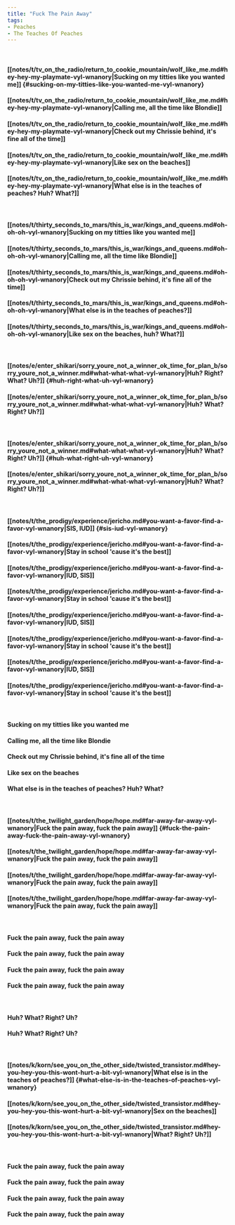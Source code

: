 ```yaml
---
title: "Fuck The Pain Away"
tags:
- Peaches
- The Teaches Of Peaches
---
```

&nbsp;
#### [[notes/t/tv_on_the_radio/return_to_cookie_mountain/wolf_like_me.md#hey-hey-my-playmate-vyl-wnanory|Sucking on my titties like you wanted me]] {#sucking-on-my-titties-like-you-wanted-me-vyl-wnanory}
#### [[notes/t/tv_on_the_radio/return_to_cookie_mountain/wolf_like_me.md#hey-hey-my-playmate-vyl-wnanory|Calling me, all the time like Blondie]]
#### [[notes/t/tv_on_the_radio/return_to_cookie_mountain/wolf_like_me.md#hey-hey-my-playmate-vyl-wnanory|Check out my Chrissie behind, it's fine all of the time]]
#### [[notes/t/tv_on_the_radio/return_to_cookie_mountain/wolf_like_me.md#hey-hey-my-playmate-vyl-wnanory|Like sex on the beaches]]
#### [[notes/t/tv_on_the_radio/return_to_cookie_mountain/wolf_like_me.md#hey-hey-my-playmate-vyl-wnanory|What else is in the teaches of peaches? Huh? What?]]
&nbsp;
#### [[notes/t/thirty_seconds_to_mars/this_is_war/kings_and_queens.md#oh-oh-oh-vyl-wnanory|Sucking on my titties like you wanted me]]
#### [[notes/t/thirty_seconds_to_mars/this_is_war/kings_and_queens.md#oh-oh-oh-vyl-wnanory|Calling me, all the time like Blondie]]
#### [[notes/t/thirty_seconds_to_mars/this_is_war/kings_and_queens.md#oh-oh-oh-vyl-wnanory|Check out my Chrissie behind, it's fine all of the time]]
#### [[notes/t/thirty_seconds_to_mars/this_is_war/kings_and_queens.md#oh-oh-oh-vyl-wnanory|What else is in the teaches of peaches?]]
#### [[notes/t/thirty_seconds_to_mars/this_is_war/kings_and_queens.md#oh-oh-oh-vyl-wnanory|Like sex on the beaches, huh? What?]]
&nbsp;
#### [[notes/e/enter_shikari/sorry_youre_not_a_winner_ok_time_for_plan_b/sorry_youre_not_a_winner.md#what-what-what-vyl-wnanory|Huh? Right? What? Uh?]] {#huh-right-what-uh-vyl-wnanory}
#### [[notes/e/enter_shikari/sorry_youre_not_a_winner_ok_time_for_plan_b/sorry_youre_not_a_winner.md#what-what-what-vyl-wnanory|Huh? What? Right? Uh?]]
&nbsp;
#### [[notes/e/enter_shikari/sorry_youre_not_a_winner_ok_time_for_plan_b/sorry_youre_not_a_winner.md#what-what-what-vyl-wnanory|Huh? What? Right? Uh?]] {#huh-what-right-uh-vyl-wnanory}
#### [[notes/e/enter_shikari/sorry_youre_not_a_winner_ok_time_for_plan_b/sorry_youre_not_a_winner.md#what-what-what-vyl-wnanory|Huh? What? Right? Uh?]]
&nbsp;
#### [[notes/t/the_prodigy/experience/jericho.md#you-want-a-favor-find-a-favor-vyl-wnanory|SIS, IUD]] {#sis-iud-vyl-wnanory}
#### [[notes/t/the_prodigy/experience/jericho.md#you-want-a-favor-find-a-favor-vyl-wnanory|Stay in school 'cause it's the best]]
#### [[notes/t/the_prodigy/experience/jericho.md#you-want-a-favor-find-a-favor-vyl-wnanory|IUD, SIS]]
#### [[notes/t/the_prodigy/experience/jericho.md#you-want-a-favor-find-a-favor-vyl-wnanory|Stay in school 'cause it's the best]]
#### [[notes/t/the_prodigy/experience/jericho.md#you-want-a-favor-find-a-favor-vyl-wnanory|IUD, SIS]]
#### [[notes/t/the_prodigy/experience/jericho.md#you-want-a-favor-find-a-favor-vyl-wnanory|Stay in school 'cause it's the best]]
#### [[notes/t/the_prodigy/experience/jericho.md#you-want-a-favor-find-a-favor-vyl-wnanory|IUD, SIS]]
#### [[notes/t/the_prodigy/experience/jericho.md#you-want-a-favor-find-a-favor-vyl-wnanory|Stay in school 'cause it's the best]]
&nbsp;
#### Sucking on my titties like you wanted me
#### Calling me, all the time like Blondie
#### Check out my Chrissie behind, it's fine all of the time
#### Like sex on the beaches
#### What else is in the teaches of peaches? Huh? What?
&nbsp;
#### [[notes/t/the_twilight_garden/hope/hope.md#far-away-far-away-vyl-wnanory|Fuck the pain away, fuck the pain away]] {#fuck-the-pain-away-fuck-the-pain-away-vyl-wnanory}
#### [[notes/t/the_twilight_garden/hope/hope.md#far-away-far-away-vyl-wnanory|Fuck the pain away, fuck the pain away]]
#### [[notes/t/the_twilight_garden/hope/hope.md#far-away-far-away-vyl-wnanory|Fuck the pain away, fuck the pain away]]
#### [[notes/t/the_twilight_garden/hope/hope.md#far-away-far-away-vyl-wnanory|Fuck the pain away, fuck the pain away]]
&nbsp;
#### Fuck the pain away, fuck the pain away
#### Fuck the pain away, fuck the pain away
#### Fuck the pain away, fuck the pain away
#### Fuck the pain away, fuck the pain away
&nbsp;
#### Huh? What? Right? Uh?
#### Huh? What? Right? Uh?
&nbsp;
#### [[notes/k/korn/see_you_on_the_other_side/twisted_transistor.md#hey-you-hey-you-this-wont-hurt-a-bit-vyl-wnanory|What else is in the teaches of peaches?]] {#what-else-is-in-the-teaches-of-peaches-vyl-wnanory}
#### [[notes/k/korn/see_you_on_the_other_side/twisted_transistor.md#hey-you-hey-you-this-wont-hurt-a-bit-vyl-wnanory|Sex on the beaches]]
#### [[notes/k/korn/see_you_on_the_other_side/twisted_transistor.md#hey-you-hey-you-this-wont-hurt-a-bit-vyl-wnanory|What? Right? Uh?]]
&nbsp;
#### Fuck the pain away, fuck the pain away
#### Fuck the pain away, fuck the pain away
#### Fuck the pain away, fuck the pain away
#### Fuck the pain away, fuck the pain away
